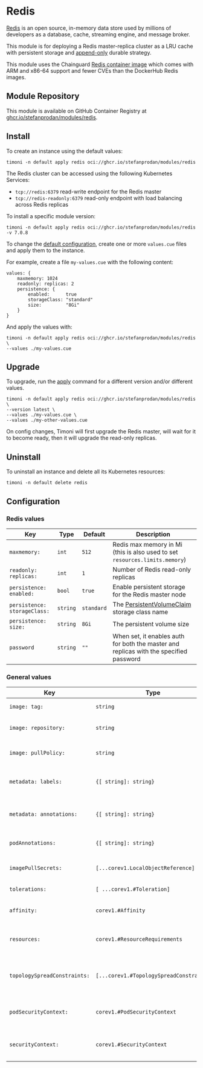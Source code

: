 # Redis

[Redis](https://redis.io/) is an open source, in-memory data store used by
millions of developers as a database, cache, streaming engine, and message broker.

This module is for deploying a Redis master-replica cluster as a LRU cache
with persistent storage and
[append-only](https://redis.io/docs/management/persistence/#append-only-file)
durable strategy.

This module uses the Chainguard
[Redis container image](https://edu.chainguard.dev/chainguard/chainguard-images/reference/redis/overview/)
which comes with ARM and x86-64 support and fewer CVEs than the DockerHub Redis images.

## Module Repository

This module is available on GitHub Container Registry at
[ghcr.io/stefanprodan/modules/redis](https://github.com/stefanprodan/timoni/pkgs/container/modules%2Fredis).

## Install

To create an instance using the default values:

```shell
timoni -n default apply redis oci://ghcr.io/stefanprodan/modules/redis
```

The Redis cluster can be accessed using the following Kubernetes Services:

- `tcp://redis:6379` read-write endpoint for the Redis master
- `tcp://redis-readonly:6379` read-only endpoint with load balancing across Redis replicas

To install a specific module version:

```shell
timoni -n default apply redis oci://ghcr.io/stefanprodan/modules/redis -v 7.0.8
```

To change the [default configuration](#configuration),
create one or more `values.cue` files and apply them to the instance.

For example, create a file `my-values.cue` with the following content:

```cue
values: {
	maxmemory: 1024
	readonly: replicas: 2
	persistence: {
		enabled:      true
		storageClass: "standard"
		size:         "8Gi"
	}
}
```

And apply the values with:

```shell
timoni -n default apply redis oci://ghcr.io/stefanprodan/modules/redis \
--values ./my-values.cue
```

## Upgrade

To upgrade, run the [apply](#install) command for a different version and/or different values.

```shell
timoni -n default apply redis oci://ghcr.io/stefanprodan/modules/redis \
--version latest \
--values ./my-values.cue \
--values ./my-other-values.cue
```

On config changes, Timoni will first upgrade the Redis master,
will wait for it to become ready, then it will upgrade the read-only replicas.

## Uninstall

To uninstall an instance and delete all its Kubernetes resources:

```shell
timoni -n default delete redis
```

## Configuration

### Redis values

| Key                          | Type     | Default    | Description                                                                                                     |
|------------------------------|----------|------------|-----------------------------------------------------------------------------------------------------------------|
| `maxmemory:`                 | `int`    | `512`      | Redis max memory in Mi (this is also used to set `resources.limits.memory`)                                     |
| `readonly: replicas:`        | `int`    | `1`        | Number of Redis read-only replicas                                                                              |
| `persistence: enabled:`      | `bool`   | `true`     | Enable persistent storage for the Redis master node                                                             |
| `persistence: storageClass:` | `string` | `standard` | The [PersistentVolumeClaim](https://kubernetes.io/docs/concepts/storage/persistent-volumes/) storage class name |
| `persistence: size:`         | `string` | `8Gi`      | The persistent volume size                                                                                      |
| `password`                   | `string` | `""`       | When set, it enables auth for both the master and replicas with the specified password                          |

### General values

| Key                          | Type                                    | Default                    | Description                                                                                                                                  |
|------------------------------|-----------------------------------------|----------------------------|----------------------------------------------------------------------------------------------------------------------------------------------|
| `image: tag:`                | `string`                                | `<latest version>`         | Container image tag                                                                                                                          |
| `image: repository:`         | `string`                                | `cgr.dev/chainguard/redis` | Container image repository                                                                                                                   |
| `image: pullPolicy:`         | `string`                                | `IfNotPresent`             | [Kubernetes image pull policy](https://kubernetes.io/docs/concepts/containers/images/#image-pull-policy)                                     |
| `metadata: labels:`          | `{[ string]: string}`                   | `{}`                       | Common labels for all resources                                                                                                              |
| `metadata: annotations:`     | `{[ string]: string}`                   | `{}`                       | Common annotations for all resources                                                                                                         |
| `podAnnotations:`            | `{[ string]: string}`                   | `{}`                       | Annotations applied to pods                                                                                                                  |
| `imagePullSecrets:`          | `[...corev1.LocalObjectReference]`      | `[]`                       | [Kubernetes image pull secrets](https://kubernetes.io/docs/concepts/containers/images/#specifying-imagepullsecrets-on-a-pod)                 |
| `tolerations:`               | `[ ...corev1.#Toleration]`              | `[]`                       | [Kubernetes toleration](https://kubernetes.io/docs/concepts/scheduling-eviction/taint-and-toleration)                                        |
| `affinity:`                  | `corev1.#Affinity`                      | `{}`                       | [Kubernetes affinity and anti-affinity](https://kubernetes.io/docs/concepts/scheduling-eviction/assign-pod-node/#affinity-and-anti-affinity) |
| `resources:`                 | `corev1.#ResourceRequirements`          | `{}`                       | [Kubernetes resource requests and limits](https://kubernetes.io/docs/concepts/configuration/manage-resources-containers)                     |
| `topologySpreadConstraints:` | `[...corev1.#TopologySpreadConstraint]` | `[]`                       | [Kubernetes pod topology spread constraints](https://kubernetes.io/docs/concepts/scheduling-eviction/topology-spread-constraints)            |
| `podSecurityContext:`        | `corev1.#PodSecurityContext`            | `{runAsUser: 1001}`        | [Kubernetes pod security context](https://kubernetes.io/docs/tasks/configure-pod-container/security-context)                                 |
| `securityContext:`           | `corev1.#SecurityContext`               | `{runAsNonRoot: true}`     | [Kubernetes container security context](https://kubernetes.io/docs/tasks/configure-pod-container/security-context)                           |
